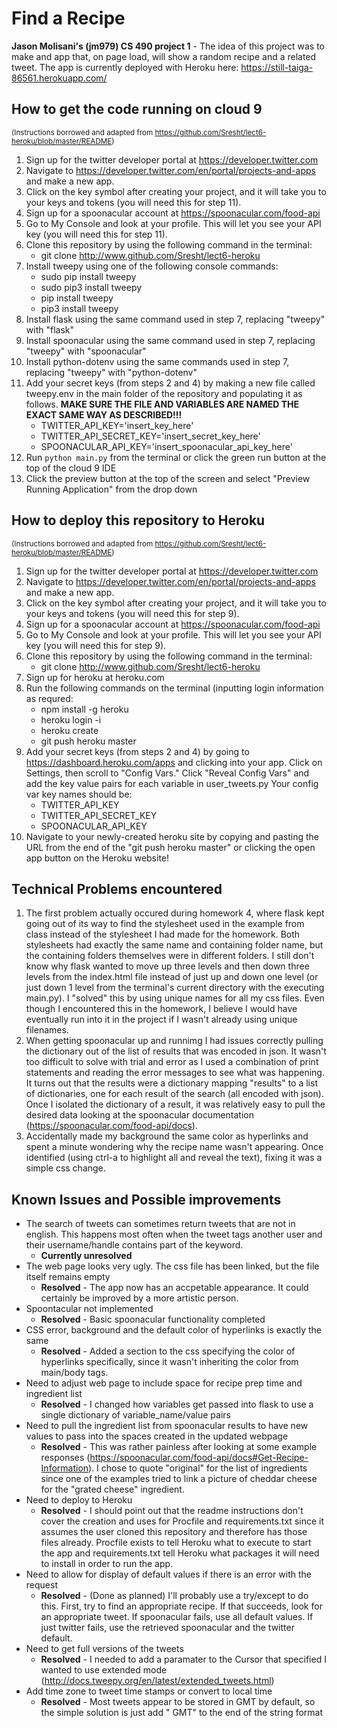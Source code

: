 # Find a Recipe
**Jason Molisani's (jm979) CS 490 project 1** - The idea of this project was to make and app that, on page load, will show a random recipe and a related tweet. The app is currently deployed with Heroku here: https://still-taiga-86561.herokuapp.com/

## How to get the code running on cloud 9
<sup>(Instructions borrowed and adapted from https://github.com/Sresht/lect6-heroku/blob/master/README)</sup>
1. Sign up for the twitter developer portal at https://developer.twitter.com
2. Navigate to https://developer.twitter.com/en/portal/projects-and-apps and make a new app.
3. Click on the key symbol after creating your project, and it will take you to your keys and tokens (you will need this for step 11).
4. Sign up for a spoonacular account at https://spoonacular.com/food-api
5. Go to My Console and look at your profile. This will let you see your API key (you will need this for step 11).
6. Clone this repository by using the following command in the terminal:
   - git clone http://www.github.com/Sresht/lect6-heroku
7. Install tweepy using one of the following console commands:
   - sudo pip install tweepy
   - sudo pip3 install tweepy
   - pip install tweepy
   - pip3 install tweepy
8. Install flask using the same command used in step 7, replacing "tweepy" with "flask"
9. Install spoonacular using the same command used in step 7, replacing "tweepy" with "spoonacular"
10. Install python-dotenv using the same commands used in step 7, replacing "tweepy" with "python-dotenv"
11. Add your secret keys (from steps 2 and 4) by making a new file called tweepy.env in the main folder of the repository and populating it as follows. **MAKE SURE THE FILE AND VARIABLES ARE NAMED THE EXACT SAME WAY AS DESCRIBED!!!**
    - TWITTER_API_KEY='insert_key_here'
    - TWITTER_API_SECRET_KEY='insert_secret_key_here'
    - SPOONACULAR_API_KEY='insert_spoonacular_api_key_here'
12. Run `python main.py` from the terminal or click the green run button at the top of the cloud 9 IDE
13. Click the preview button at the top of the screen and select "Preview Running Application" from the drop down

## How to deploy this repository to Heroku
<sup>(Instructions borrowed and adapted from https://github.com/Sresht/lect6-heroku/blob/master/README)</sup>
1. Sign up for the twitter developer portal at https://developer.twitter.com
2. Navigate to https://developer.twitter.com/en/portal/projects-and-apps and make a new app.
3. Click on the key symbol after creating your project, and it will take you to your keys and tokens (you will need this for step 9).
4. Sign up for a spoonacular account at https://spoonacular.com/food-api
5. Go to My Console and look at your profile. This will let you see your API key (you will need this for step 9).
6. Clone this repository by using the following command in the terminal:
   - git clone http://www.github.com/Sresht/lect6-heroku
7. Sign up for heroku at heroku.com 
8. Run the following commands on the terminal (inputting login information as requred:
   - npm install -g heroku
   - heroku login -i
   - heroku create
   - git push heroku master
9. Add your secret keys (from steps 2 and 4) by going to https://dashboard.heroku.com/apps and clicking into your app. Click on Settings, then scroll to "Config Vars." Click "Reveal Config Vars" and add the key value pairs for each variable in user_tweets.py Your config var key names should be:
   - TWITTER_API_KEY
   - TWITTER_API_SECRET_KEY
   - SPOONACULAR_API_KEY
10. Navigate to your newly-created heroku site by copying and pasting the URL from the end of the "git push heroku master" or clicking the open app button on the Heroku website!


## Technical Problems encountered
1. The first problem actually occured during homework 4, where flask kept going out of its way to find the stylesheet used in the example from class instead of the stylesheet I had made for the homework. Both stylesheets had exactly the same name and containing folder name, but the containing folders themselves were in different folders. I still don't know why flask wanted to move up three levels and then down three levels from the index.html file instead of just up and down one level (or just down 1 level from the terminal's current directory with the executing main.py). I "solved" this by using unique names for all my css files. Even though I encountered this in the homework, I believe I would have eventually run into it in the project if I wasn't already using unique filenames.
2. When getting spoonacular up and runnimg I had issues correctly pulling the dictionary out of the list of results that was encoded in json. It wasn't too difficult to solve with trial and error as I used a combination of print statements and reading the error messages to see what was happening. It turns out that the results were a dictionary mapping "results" to a list of dictionaries, one for each result of the search (all encoded with json). Once I isolated the dictionary of a result, it was relatively easy to pull the desired data looking at the spoonacular documentation (https://spoonacular.com/food-api/docs).
3. Accidentally made my background the same color as hyperlinks and spent a minute wondering why the recipe name wasn't appearing. Once identified (using ctrl-a to highlight all and reveal the text), fixing it was a simple css change.

## Known Issues and Possible improvements
- The search of tweets can sometimes return tweets that are not in english. This happens most often when the tweet tags another user and their username/handle contains part of the keyword.
  - **Currently unresolved**
- The web page looks very ugly. The css file has been linked, but the file itself remains empty
  - **Resolved** - The app now has an accpetable appearance. It could certainly be improved by a more artistic person.
- Spoontacular not implemented
  - **Resolved** - Basic spoonacular functionality completed
- CSS error, background and the default color of hyperlinks is exactly the same
  - **Resolved** - Added a section to the css specifying the color of hyperlinks specifically, since it wasn't inheriting the color from main/body tags.
- Need to adjust web page to include space for recipe prep time and ingredient list
  - **Resolved** - I changed how variables get passed into flask to use a single dictionary of variable_name/value pairs
- Need to pull the ingredient list from spoonacular results to have new values to pass into the spaces created in the updated webpage
  - **Resolved** - This was rather painless after looking at some example responses (https://spoonacular.com/food-api/docs#Get-Recipe-Information). I chose to quote "original" for the list of ingredients since one of the examples tried to link a picture of cheddar cheese for the "grated cheese" ingredient.
- Need to deploy to Heroku
  - **Resolved** - I should point out that the readme instructions don't cover the creation and uses for Procfile and requirements.txt since it assumes the user cloned this repository and therefore has those files already. Procfile exists to tell Heroku what to execute to start the app and requirements.txt tell Heroku what packages it will need to install in order to run the app.
- Need to allow for display of default values if there is an error with the request
  - **Resolved** - (Done as planned) I'll probably use a try/except to do this. First, try to find an appropriate recipe. If that succeeds, look for an appropriate tweet. If spoonacular fails, use all default values. If just twitter fails, use the retrieved spoonacular and the twitter default.
- Need to get full versions of the tweets
  - **Resolved** - I needed to add a paramater to the Cursor that specified I wanted to use extended mode (http://docs.tweepy.org/en/latest/extended_tweets.html)
- Add time zone to tweet time stamps or convert to local time
  - **Resolved** - Most tweets appear to be stored in GMT by default, so the simple solution is just add " GMT" to the end of the string format
